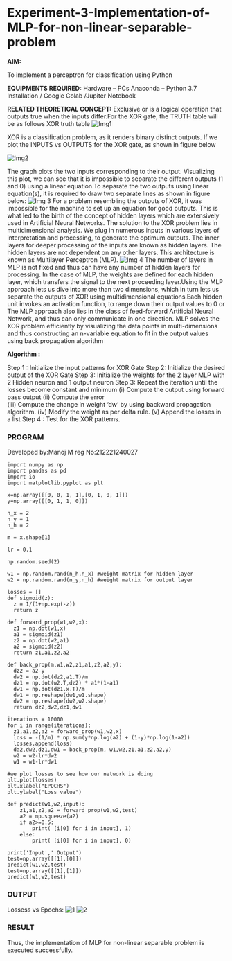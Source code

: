# Experiment-3-Implementation-of-MLP-for-non-linear-separable-problem
**AIM:**

To implement a perceptron for classification using Python

**EQUIPMENTS REQUIRED:**
Hardware – PCs
Anaconda – Python 3.7 Installation / Google Colab /Jupiter Notebook

**RELATED THEORETICAL CONCEPT:**
Exclusive or is a logical operation that outputs true when the inputs differ.For the XOR gate, the TRUTH table will be as follows
XOR truth table
![Img1](https://user-images.githubusercontent.com/112920679/195774720-35c2ed9d-d484-4485-b608-d809931a28f5.gif)

XOR is a classification problem, as it renders binary distinct outputs. If we plot the INPUTS vs OUTPUTS for the XOR gate, as shown in figure below

![Img2](https://user-images.githubusercontent.com/112920679/195774898-b0c5886b-3d58-4377-b52f-73148a3fe54d.gif)

The graph plots the two inputs corresponding to their output. Visualizing this plot, we can see that it is impossible to separate the different outputs (1 and 0) using a linear equation.To separate the two outputs using linear equation(s), it is required to draw two separate lines as shown in figure below:
![Img 3](https://user-images.githubusercontent.com/112920679/195775012-74683270-561b-4a3a-ac62-cf5ddfcf49ca.gif)
For a problem resembling the outputs of XOR, it was impossible for the machine to set up an equation for good outputs. This is what led to the birth of the concept of hidden layers which are extensively used in Artificial Neural Networks. The solution to the XOR problem lies in multidimensional analysis. We plug in numerous inputs in various layers of interpretation and processing, to generate the optimum outputs.
The inner layers for deeper processing of the inputs are known as hidden layers. The hidden layers are not dependent on any other layers. This architecture is known as Multilayer Perceptron (MLP).
![Img 4](https://user-images.githubusercontent.com/112920679/195775183-1f64fe3d-a60e-4998-b4f5-abce9534689d.gif)
The number of layers in MLP is not fixed and thus can have any number of hidden layers for processing. In the case of MLP, the weights are defined for each hidden layer, which transfers the signal to the next proceeding layer.Using the MLP approach lets us dive into more than two dimensions, which in turn lets us separate the outputs of XOR using multidimensional equations.Each hidden unit invokes an activation function, to range down their output values to 0 or The MLP approach also lies in the class of feed-forward Artificial Neural Network, and thus can only communicate in one direction. MLP solves the XOR problem efficiently by visualizing the data points in multi-dimensions and thus constructing an n-variable equation to fit in the output values using back propagation algorithm

**Algorithm :**

Step 1 : Initialize the input patterns for XOR Gate
Step 2: Initialize the desired output of the XOR Gate
Step 3: Initialize the weights for the 2 layer MLP with 2 Hidden neuron 
              and 1 output neuron
Step 3: Repeat the  iteration  until the losses become constant and 
              minimum
              (i)  Compute the output using forward pass output
              (ii) Compute the error  
		          (iii) Compute the change in weight ‘dw’ by using backward 
                     propagation algorithm.
             (iv) Modify the weight as per delta rule.
             (v)   Append the losses in a list
Step 4 : Test for the XOR patterns.

### PROGRAM
Developed by:Manoj M
reg No:212221240027
~~~
import numpy as np
import pandas as pd
import io
import matplotlib.pyplot as plt

x=np.array([[0, 0, 1, 1],[0, 1, 0, 1]])
y=np.array([[0, 1, 1, 0]])

n_x = 2
n_y = 1
n_h = 2

m = x.shape[1]

lr = 0.1

np.random.seed(2)

w1 = np.random.rand(n_h,n_x) #weight matrix for hidden layer
w2 = np.random.rand(n_y,n_h) #weight matrix for output layer

losses = []
def sigmoid(z):
  z = 1/(1+np.exp(-z))
  return z
  
def forward_prop(w1,w2,x):
  z1 = np.dot(w1,x)
  a1 = sigmoid(z1)
  z2 = np.dot(w2,a1)
  a2 = sigmoid(z2)
  return z1,a1,z2,a2
  
def back_prop(m,w1,w2,z1,a1,z2,a2,y):
  dz2 = a2-y
  dw2 = np.dot(dz2,a1.T)/m
  dz1 = np.dot(w2.T,dz2) * a1*(1-a1)
  dw1 = np.dot(dz1,x.T)/m
  dw1 = np.reshape(dw1,w1.shape)
  dw2 = np.reshape(dw2,w2.shape)
  return dz2,dw2,dz1,dw1

iterations = 10000
for i in range(iterations):
  z1,a1,z2,a2 = forward_prop(w1,w2,x)
  loss = -(1/m) * np.sum(y*np.log(a2) + (1-y)*np.log(1-a2))
  losses.append(loss)
  da2,dw2,dz1,dw1 = back_prop(m, w1,w2,z1,a1,z2,a2,y)
  w2 = w2-lr*dw2
  w1 = w1-lr*dw1
  
#we plot losses to see how our network is doing
plt.plot(losses)
plt.xlabel("EPOCHS")
plt.ylabel("Loss value")

def predict(w1,w2,input):
    z1,a1,z2,a2 = forward_prop(w1,w2,test)
    a2 = np.squeeze(a2)
    if a2>=0.5:
        print( [i[0] for i in input], 1)
    else:
        print( [i[0] for i in input], 0)

print('Input',' Output')
test=np.array([[1],[0]])
predict(w1,w2,test)
test=np.array([[1],[1]])
predict(w1,w2,test)
~~~


 ### OUTPUT 
 Lossess vs Epochs:
 ![1](https://user-images.githubusercontent.com/94588708/197106338-af80f078-987c-4795-a1ee-b56912c5e549.png)
 ![2](https://user-images.githubusercontent.com/94588708/197106366-1d815f09-03a2-46fa-8e5a-82aa17c77d60.png)

### RESULT
Thus, the implementation of MLP for non-linear separable problem is executed successfully.

